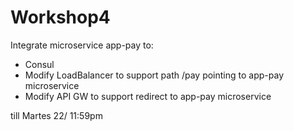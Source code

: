 # Workshop4

Integrate microservice app-pay to:
- Consul
- Modify LoadBalancer to support path /pay pointing to app-pay microservice 
- Modify API GW to support redirect to app-pay microservice

till Martes 22/ 11:59pm 

